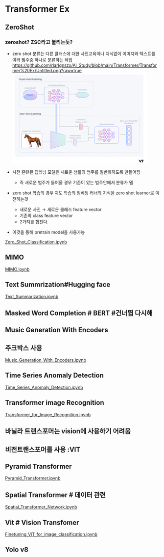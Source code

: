 # Transformer Ex

## ZeroShot

### zeroshot? ZSC라고 불리는듯?

- zero shot 분류는 다른 클래스에 대한 사전교육이나 지식없이 이미지와 텍스트를 여러 범주중 하나로 분류하는 작업
https://github.com/rlarlgnszx/AI_Study/blob/main/Transformer/Transformer%20Ex/Untitled.png?raw=true
![Untitled](https://github.com/rlarlgnszx/AI_Study/blob/main/Transformer/Transformer%20Ex/Untitled.png?raw=true)

- 사전 훈련된 딥러닝 모델은 새로운 샘플의 범주를 일반화하도록 만들어짐
    - 즉 새로운 범주가 들어올 경우 기존이 있는 범주안에서 분류가 됌
- zero shot 학습의 경우 지도 학습의 임베딩 러너의 지식을 zero  shot learner로 이전하는것
    - 새로운 사진 → 새로운 클래스 feature vector
    - 기존의 class feature vector
    - 2가지를 합친다.
- 이것을 통해 pretrain model을 사용가능

[Zero_Shot_Classification.ipynb](https://github.com/rlarlgnszx/AI_Study/blob/main/Transformer/Transformer%20Ex/Zero_Shot_Classification.ipynb)

## MIMO

[MIMO.ipynb](https://github.com/rlarlgnszx/AI_Study/blob/main/Transformer/Transformer%20Ex/MIMO.ipynb)

## Text Summrization#Hugging face

[Text_Summarization.ipynb](https://github.com/rlarlgnszx/AI_Study/blob/main/Transformer/Transformer%20Ex/Text_Summarization.ipynb)

## Masked Word Completion # BERT #건너뜀 다시해

## Music Generation With Encoders

## 주크박스 사용

[Music_Generation_With_Encoders.ipynb](https://github.com/rlarlgnszx/AI_Study/blob/main/Transformer/Transformer%20Ex/Music_Generation_With_Encoders.ipynb)

## Time Series Anomaly Detection

[Time_Series_Anomaly_Detection.ipynb](https://github.com/rlarlgnszx/AI_Study/blob/main/Transformer/Transformer%20Ex/Time_Series_Anomaly_Detection.ipynb)

## Transformer image Recognition

[Transformer_for_Image_Recognition.ipynb](https://github.com/rlarlgnszx/AI_Study/blob/main/Transformer/Transformer%20Ex/Transformer_for_Image_Recognition.ipynb)

## 바닐라 트랜스포머는 vision에 사용하기 어려움

## 비전트랜스포머를 사용 :VIT

## Pyramid Transformer

[Pyramid_Transformer.ipynb](https://github.com/rlarlgnszx/AI_Study/blob/main/Transformer/Transformer%20Ex/Pyramid_Transformer.ipynb)

## Spatial Transformer # 데이터 관련

[Spatial_Transformer_Network.ipynb](https://github.com/rlarlgnszx/AI_Study/blob/main/Transformer/Transformer%20Ex/Spatial_Transformer_Network.ipynb)

## Vit # Vision Transfomer

[Finetuning_ViT_for_image_classification.ipynb](https://github.com/rlarlgnszx/AI_Study/blob/main/Transformer/Transformer%20Ex/Finetuning_ViT_for_image_classification.ipynb)

## Yolo v8